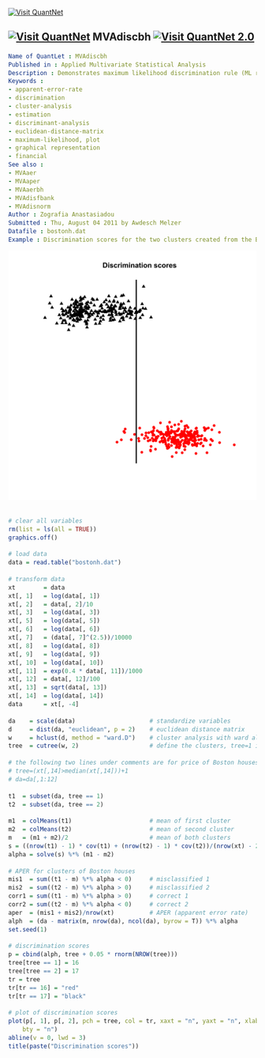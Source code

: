 
[<img src="https://github.com/QuantLet/Styleguide-and-Validation-procedure/blob/master/pictures/banner.png" alt="Visit QuantNet">](http://quantlet.de/index.php?p=info)

## [<img src="https://github.com/QuantLet/Styleguide-and-Validation-procedure/blob/master/pictures/qloqo.png" alt="Visit QuantNet">](http://quantlet.de/) **MVAdiscbh** [<img src="https://github.com/QuantLet/Styleguide-and-Validation-procedure/blob/master/pictures/QN2.png" width="60" alt="Visit QuantNet 2.0">](http://quantlet.de/d3/ia)

```yaml
Name of QuantLet : MVAdiscbh
Published in : Applied Multivariate Statistical Analysis
Description : Demonstrates maximum likelihood discrimination rule (ML rule) for the Boston housing data.
Keywords : 
- apparent-error-rate
- discrimination
- cluster-analysis
- estimation
- discriminant-analysis
- euclidean-distance-matrix
- maximum-likelihood, plot
- graphical representation
- financial
See also : 
- MVAaer
- MVAaper
- MVAaerbh
- MVAdisfbank
- MVAdisnorm
Author : Zografia Anastasiadou
Submitted : Thu, August 04 2011 by Awdesch Melzer
Datafile : bostonh.dat
Example : Discrimination scores for the two clusters created from the Boston housing data.

```

![Picture1](MVAdiscbh.png)


```r

# clear all variables
rm(list = ls(all = TRUE))
graphics.off()

# load data
data = read.table("bostonh.dat")

# transform data
xt        = data
xt[, 1]   = log(data[, 1])
xt[, 2]   = data[, 2]/10
xt[, 3]   = log(data[, 3])
xt[, 5]   = log(data[, 5])
xt[, 6]   = log(data[, 6])
xt[, 7]   = (data[, 7]^(2.5))/10000
xt[, 8]   = log(data[, 8])
xt[, 9]   = log(data[, 9])
xt[, 10]  = log(data[, 10])
xt[, 11]  = exp(0.4 * data[, 11])/1000
xt[, 12]  = data[, 12]/100
xt[, 13]  = sqrt(data[, 13])
xt[, 14]  = log(data[, 14])
data      = xt[, -4]

da    = scale(data)                     # standardize variables
d     = dist(da, "euclidean", p = 2)    # euclidean distance matrix
w     = hclust(d, method = "ward.D")    # cluster analysis with ward algorithm
tree  = cutree(w, 2)                    # define the clusters, tree=1 if cluster=1

# the following two lines under comments are for price of Boston houses
# tree=(xt[,14]>median(xt[,14]))+1 
# da=da[,1:12]

t1  = subset(da, tree == 1)
t2  = subset(da, tree == 2)

m1  = colMeans(t1)                      # mean of first cluster
m2  = colMeans(t2)                      # mean of second cluster
m   = (m1 + m2)/2                       # mean of both clusters
s = ((nrow(t1) - 1) * cov(t1) + (nrow(t2) - 1) * cov(t2))/(nrow(xt) - 2)    # common variance matrix
alpha = solve(s) %*% (m1 - m2)                                              # alpha for the discrimination rule

# APER for clusters of Boston houses
mis1  = sum((t1 - m) %*% alpha < 0)     # misclassified 1
mis2  = sum((t2 - m) %*% alpha > 0)     # misclassified 2
corr1 = sum((t1 - m) %*% alpha > 0)     # correct 1
corr2 = sum((t2 - m) %*% alpha < 0)     # correct 2
aper  = (mis1 + mis2)/nrow(xt)          # APER (apparent error rate)
alph  = (da - matrix(m, nrow(da), ncol(da), byrow = T)) %*% alpha
set.seed(1)

# discrimination scores
p = cbind(alph, tree + 0.05 * rnorm(NROW(tree)))
tree[tree == 1] = 16
tree[tree == 2] = 17
tr = tree
tr[tr == 16] = "red"
tr[tr == 17] = "black"

# plot of discrimination scores
plot(p[, 1], p[, 2], pch = tree, col = tr, xaxt = "n", yaxt = "n", xlab = "", ylab = "", 
    bty = "n")
abline(v = 0, lwd = 3) 
title(paste("Discrimination scores"))

```
